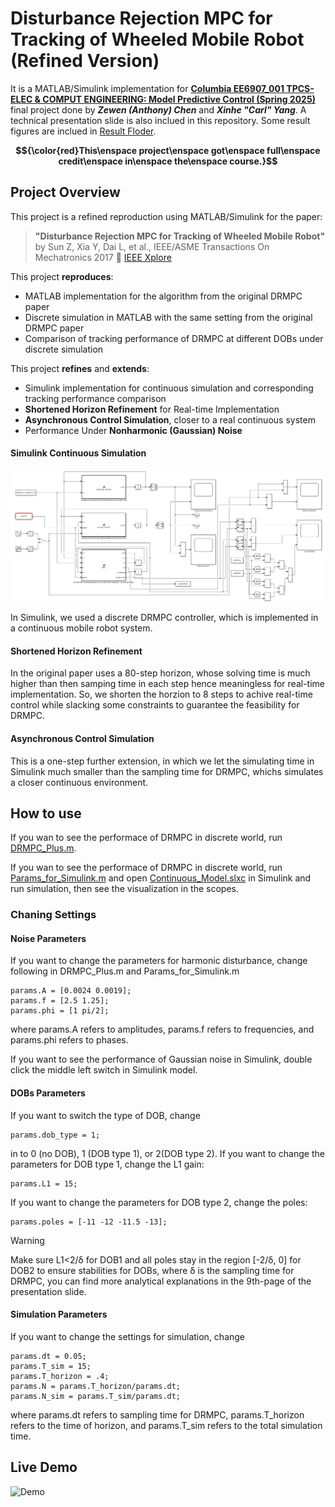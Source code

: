 # Disturbance Rejection MPC for Tracking of Wheeled Mobile Robot (Refined Version)
It is a MATLAB/Simulink implementation for [**Columbia EE6907_001 TPCS-ELEC & COMPUT ENGINEERING: Model Predictive Control (Spring 2025)**](https://www.columbia.edu/~ja3451/courses/e6602.html) final project done by ***Zewen (Anthony) Chen*** and ***Xinhe "Carl" Yang***. A technical presentation slide is also inclued in this repository. Some result figures are inclued in [Result Floder](./Result/).

**$${\color{red}This\enspace project\enspace got\enspace full\enspace credit\enspace in\enspace the\enspace course.}$$**

## Project Overview
This project is a refined reproduction using MATLAB/Simulink for the paper:
> **"Disturbance Rejection MPC for Tracking of Wheeled Mobile Robot"**  
> by Sun Z, Xia Y, Dai L, et al., IEEE/ASME Transactions On Mechatronics 2017
> 📄 [IEEE Xplore](https://ieeexplore.ieee.org/abstract/document/8054727)


This project **reproduces**:

- MATLAB implementation for the algorithm from the original DRMPC paper
- Discrete simulation in MATLAB with the same setting from the original DRMPC paper
- Comparison of tracking performance of DRMPC at different DOBs under discrete simulation


This project **refines** and **extends**:

- Simulink implementation for continuous simulation and corresponding tracking performance comparison
- **Shortened Horizon Refinement** for Real-time Implementation
- **Asynchronous Control Simulation**, closer to a real continuous system
- Performance Under **Nonharmonic (Gaussian) Noise**

#### Simulink Continuous Simulation

![Simulink](./Simulink.png)

In Simulink, we used a discrete DRMPC controller, which is implemented in a continuous mobile robot system.

#### Shortened Horizon Refinement

In the original paper uses a 80-step horizon, whose solving time is much higher than then samping time in each step hence meaningless for real-time implementation. So, we shorten the horzion to 8 steps to achive real-time control while slacking some constraints to guarantee the feasibility for DRMPC.

#### Asynchronous Control Simulation

This is a one-step further extension, in which we let the simulating time in Simulink much smaller than the sampling time for DRMPC, whichs simulates a closer continuous environment.

## How to use

If you wan to see the performace of DRMPC in discrete world, run [DRMPC_Plus.m](./DRMPC_Plus.m).

If you wan to see the performace of DRMPC in discrete world, run [Params_for_Simulink.m](./Params_for_Simulink.m) and open [Continuous_Model.slxc](Continuous_Model.slxc) in Simulink and run simulation, then see the visualization in the scopes.

### Chaning Settings

#### Noise Parameters
If you want to change the parameters for harmonic disturbance, change following in DRMPC_Plus.m and Params_for_Simulink.m
```
params.A = [0.0024 0.0019]; 
params.f = [2.5 1.25]; 
params.phi = [1 pi/2];
```
where params.A refers to amplitudes, params.f refers to frequencies, and params.phi refers to phases.

If you want to see the performance of Gaussian noise in Simulink, double click the middle left switch in Simulink model.

#### DOBs Parameters
If you want to switch the type of DOB, change
```
params.dob_type = 1;
```
in to 0 (no DOB), 1 (DOB type 1), or 2(DOB type 2).
If you want to change the parameters for DOB type 1, change the L1 gain:
```
params.L1 = 15;
```
If you want to change the parameters for DOB type 2, change the poles:
```
params.poles = [-11 -12 -11.5 -13];
```

> [!Warning]
> Make sure L1<2/δ for DOB1 and all poles stay in the region [-2/δ, 0] for DOB2 to ensure stabilities for DOBs, where δ is the sampling time for DRMPC, you can find more analytical explanations in the 9th-page of the presentation slide.

#### Simulation Parameters
If you want to change the settings for simulation, change
```
params.dt = 0.05;
params.T_sim = 15;
params.T_horizon = .4;
params.N = params.T_horizon/params.dt;
params.N_sim = params.T_sim/params.dt;
```
where params.dt refers to sampling time for DRMPC, params.T_horizon refers to the time of horizon, and params.T_sim refers to the total simulation time.

## Live Demo
 ![Demo](./Result/two_trajectories.gif)